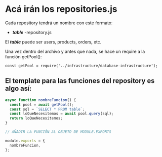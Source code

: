# Acá irán los repositories.js

Cada repository tendrá un nombre con este formato:

- **_table_** -repository.js

El **_table_** puede ser users, products, orders, etc.

Una vez dentro del archivo y antes que nada, se hace un require a la función getPool():

    const getPool = require('../infrastructure/database-infrastructure');

## El template para las funciones del repository es algo así:

```javascript
async function nombreFuncion() {
  const pool = await getPool();
  const sql = `SELECT * FROM table`;
  const loQueNecesitemos = await pool.query(sql);
  return loQueNecesitemos;
}

// AÑADIR LA FUNCIÓN AL OBJETO DE MODULE.EXPORTS

module.exports = {
  nombreFuncion,
};
```
